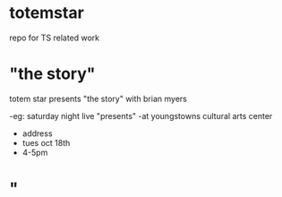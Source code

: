 # totemstar
repo for TS related work

# "the story"
 totem star presents "the story" with brian myers
 
-eg: saturday night live "presents"
-at youngstowns cultural arts center
- address
- tues oct 18th
- 4-5pm
    
    

# "
